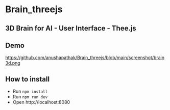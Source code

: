 # Brain_threejs
## 3D Brain for AI - User Interface - Thee.js 


## Demo
https://github.com/anushapathak/Brain_threejs/blob/main/screenshot/brain3d.png

## How to install

- Run `npm install`
- Run `npm run dev`
- Open http://localhost:8080

